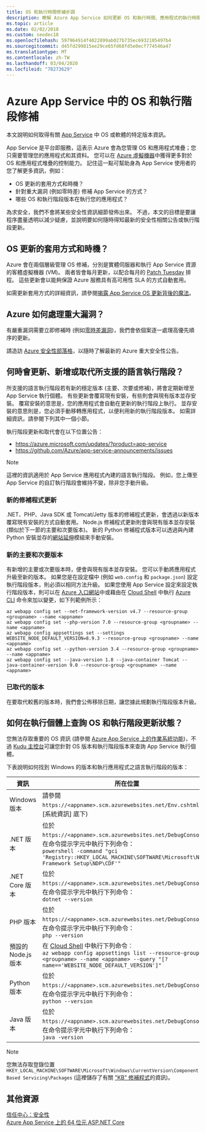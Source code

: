 ```yaml
---
title: OS 和執行時間修補步調
description: 瞭解 Azure App Service 如何更新 OS 和執行時間、應用程式的執行時間和修補程式等級，以及您可以如何取得更新宣告。
ms.topic: article
ms.date: 02/02/2018
ms.custom: seodec18
ms.openlocfilehash: 597964914f4022899ab027b735ec6932105497b4
ms.sourcegitcommit: d45fd299815ee29ce65fd68fd5e0ecf774546a47
ms.translationtype: MT
ms.contentlocale: zh-TW
ms.lasthandoff: 03/04/2020
ms.locfileid: "78273629"
---
```

# <a name="os-and-runtime-patching-in-azure-app-service"></a>Azure App Service 中的 OS 和執行階段修補

本文說明如何取得有關 [App Service](overview.md) 中 OS 或軟體的特定版本資訊。 

App Service 是平台即服務，這表示 Azure 會為您管理 OS 和應用程式堆疊；您只需要管理您的應用程式和其資料。 您可以在 [Azure 虛擬機器](https://docs.microsoft.com/azure/virtual-machines/)中獲得更多對於 OS 和應用程式堆疊的控制能力。 記住這一點可幫助身為 App Service 使用者的您了解更多資訊，例如：

-   OS 更新的套用方式和時機？
-   針對重大漏洞 (例如零時差) 修補 App Service 的方式？
-   哪些 OS 和執行階段版本在執行您的應用程式？

為求安全，我們不會將某些安全性資訊細節發佈出來。 不過，本文的目標是要讓程序盡量透明以減少疑慮，並說明要如何隨時得知最新的安全性相關公告或執行階段更新。

## <a name="how-and-when-are-os-updates-applied"></a>OS 更新的套用方式和時機？

Azure 會在兩個層級管理 OS 修補，分別是實體伺服器和執行 App Service 資源的客體虛擬機器 (VM)。 兩者皆會每月更新，以配合每月的 [Patch Tuesday](https://technet.microsoft.com/security/bulletins.aspx) 排程。 這些更新會以能夠保證 Azure 服務具有高可用性 SLA 的方式自動套用。 

如需更新套用方式的詳細資訊，請參閱[揭露 App Service OS 更新背後的魔法](https://azure.github.io/AppService/2018/01/18/Demystifying-the-magic-behind-App-Service-OS-updates.html)。

## <a name="how-does-azure-deal-with-significant-vulnerabilities"></a>Azure 如何處理重大漏洞？

有嚴重漏洞需要立即修補時 (例如[零時差漏洞](https://wikipedia.org/wiki/Zero-day_(computing)))，我們會依個案逐一處理高優先順序的更新。

請造訪 [Azure 安全性部落格](https://azure.microsoft.com/blog/topics/security/)，以隨時了解最新的 Azure 重大安全性公告。 

## <a name="when-are-supported-language-runtimes-updated-added-or-deprecated"></a>何時會更新、新增或取代所支援的語言執行階段？

所支援的語言執行階段若有新的穩定版本 (主要、次要或修補)，將會定期新增至 App Service 執行個體。 有些更新會覆寫現有安裝，有些則會與現有版本並存安裝。 覆寫安裝的意思是，您的應用程式會自動在更新的執行階段上執行。 並存安裝的意思則是，您必須手動移轉應用程式，以便利用新的執行階段版本。 如需詳細資訊，請參閱下列其中一個小節。

執行階段更新和取代會在以下位置公告：

- https://azure.microsoft.com/updates/?product=app-service 
- https://github.com/Azure/app-service-announcements/issues

> [!NOTE] 
> 這裡的資訊適用於 App Service 應用程式內建的語言執行階段。 例如，您上傳至 App Service 的自訂執行階段會維持不變，除非您手動升級。
>
>

### <a name="new-patch-updates"></a>新的修補程式更新

.NET、PHP、Java SDK 或 Tomcat/Jetty 版本的修補程式更新，會透過以新版本覆寫現有安裝的方式自動套用。 Node.js 修補程式更新則會與現有版本並存安裝 (類似於下一節的主要和次要版本)。 新的 Python 修補程式版本可以透過與內建 Python 安裝並存的[網站延伸](https://azure.microsoft.com/blog/azure-web-sites-extensions/)模組來手動安裝。

### <a name="new-major-and-minor-versions"></a>新的主要和次要版本

有新增的主要或次要版本時，便會與現有版本並存安裝。 您可以手動將應用程式升級至新的版本。 如果您是在設定檔中 (例如 `web.config` 和 `package.json`) 設定執行階段版本，則必須以相同方法升級。 如果您使用 App Service 設定來設定執行階段版本，則可以在 [Azure 入口網站](https://portal.azure.com)中或藉由在 [Cloud Shell](https://docs.microsoft.com/cli/azure/get-started-with-azure-cli) 中執行 [Azure CLI](../cloud-shell/overview.md) 命令來加以變更，如下列範例所示：

```azurecli-interactive
az webapp config set --net-framework-version v4.7 --resource-group <groupname> --name <appname>
az webapp config set --php-version 7.0 --resource-group <groupname> --name <appname>
az webapp config appsettings set --settings WEBSITE_NODE_DEFAULT_VERSION=8.9.3 --resource-group <groupname> --name <appname>
az webapp config set --python-version 3.4 --resource-group <groupname> --name <appname>
az webapp config set --java-version 1.8 --java-container Tomcat --java-container-version 9.0 --resource-group <groupname> --name <appname>
```

### <a name="deprecated-versions"></a>已取代的版本  

在要取代較舊的版本時，我們會公佈移除日期，讓您據此規劃執行階段版本升級。 

## <a name="how-can-i-query-os-and-runtime-update-status-on-my-instances"></a>如何在執行個體上查詢 OS 和執行階段更新狀態？  

您無法存取重要的 OS 資訊 (請參閱 [Azure App Service 上的作業系統功能](operating-system-functionality.md))，不過 [Kudu 主控台](https://github.com/projectkudu/kudu/wiki/Kudu-console)可讓您針對 OS 版本和執行階段版本來查詢 App Service 執行個體。 

下表說明如何找到 Windows 的版本和執行應用程式之語言執行階段的版本：

| 資訊 | 所在位置 | 
|-|-|
| Windows 版本 | 請參閱 `https://<appname>.scm.azurewebsites.net/Env.cshtml` (在 [系統資訊] 底下) |
| .NET 版本 | 位於 `https://<appname>.scm.azurewebsites.net/DebugConsole`，在命令提示字元中執行下列命令： <br>`powershell -command "gci 'Registry::HKEY_LOCAL_MACHINE\SOFTWARE\Microsoft\Net Framework Setup\NDP\CDF'"` |
| .NET Core 版本 | 位於 `https://<appname>.scm.azurewebsites.net/DebugConsole`，在命令提示字元中執行下列命令： <br> `dotnet --version` |
| PHP 版本 | 位於 `https://<appname>.scm.azurewebsites.net/DebugConsole`，在命令提示字元中執行下列命令： <br> `php --version` |
| 預設的 Node.js 版本 | 在 [Cloud Shell](../cloud-shell/overview.md) 中執行下列命令︰ <br> `az webapp config appsettings list --resource-group <groupname> --name <appname> --query "[?name=='WEBSITE_NODE_DEFAULT_VERSION']"` |
| Python 版本 | 位於 `https://<appname>.scm.azurewebsites.net/DebugConsole`，在命令提示字元中執行下列命令： <br> `python --version` |  
| Java 版本 | 位於 `https://<appname>.scm.azurewebsites.net/DebugConsole`，在命令提示字元中執行下列命令： <br> `java -version` |  

> [!NOTE]  
> 您無法存取登錄位置 `HKEY_LOCAL_MACHINE\SOFTWARE\Microsoft\Windows\CurrentVersion\Component Based Servicing\Packages` (這裡儲存了有關 ["KB" 修補程式](https://docs.microsoft.com/security-updates/SecurityBulletins/securitybulletins)的資訊)。
>
>

## <a name="more-resources"></a>其他資源

[信任中心：安全性](https://www.microsoft.com/en-us/trustcenter/security)  
[Azure App Service 上的 64 位元 ASP.NET Core](https://gist.github.com/glennc/e705cd85c9680d6a8f1bdb62099c7ac7)
